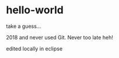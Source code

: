 # hello-world
take a guess...

2018 and never used Git. Never too late heh!

edited locally in eclipse